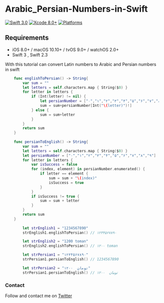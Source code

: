 # Arabic_Persian-Numbers-in-Swift


[![Swift 3.0](https://img.shields.io/badge/Swift-3.0-orange.svg?style=flat)](https://developer.apple.com/swift/)
[![Xcode 8.0+](https://img.shields.io/badge/Xcode-8.0-blue.svg?style=flat)](https://developer.apple.com/swift/)
[![Platforms](https://img.shields.io/cocoapods/p/Kingfisher.svg?style=flat)](https://developer.apple.com/)





## Requirements

- iOS 8.0+ / macOS 10.10+ / tvOS 9.0+ / watchOS 2.0+
- Swift 3 , Swift 2.3



With this tutorial can convert Latin numbers to Arabic and Persian numbers in swift





```swift
    func englishToPersian() -> String{
        var sum = ""
        let letters = self.characters.map { String($0) }
        for letter in letters {
            if (Int(letter) != nil) {
                let persianNumber = ["۰","۱","۲","۳","۴","۵","۶","۷","۸","۹"]
                sum = sum+persianNumber[Int("\(letter)")!]
            } else {
                sum = sum+letter
            }
        }
        return sum
    }
    
    func persianToEnglish() -> String{
        var sum = ""
        let letters = self.characters.map { String($0) }
        let persianNumber = ["۰","۱","۲","۳","۴","۵","۶","۷","۸","۹"]
        for letter in letters {
            var isSuccess = false
            for (index, element) in persianNumber.enumerated() {
                if letter == element {
                    sum = sum + "\(index)"
                    isSuccess = true
                }
            }
            if isSuccess != true {
                sum = sum + letter
            }
        }
        return sum
    }
    
        let strEnglish1 = "1234567890"
        strEnglish1.englishToPersian() // ۱۲۳۴۵۶۷۸۹۰

        let strEnglish2 = "1200 toman"
        strEnglish2.englishToPersian() // ۱۲۰۰ toman

        let strPersian1 = "۱۲۳۴۵۶۷۸۹۰"
        strPersian1.persianToEnglish() // 1234567890

        let strPersian2 = "۱۲۰۰  تومان"
        strPersian1.persianToEnglish() // ۱۲۰۰  تومان
```

### Contact

Follow and contact me on [Twitter](https://twitter.com/notron021)

